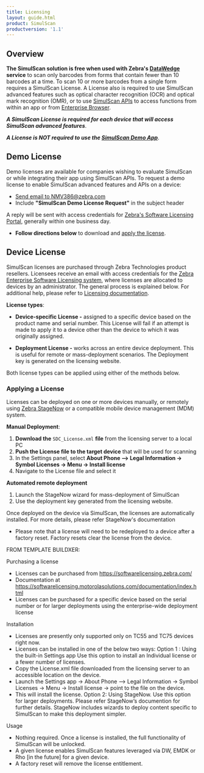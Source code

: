```yaml
---
title: Licensing
layout: guide.html
product: SimulScan
productversion: '1.1'
---
```

## Overview
**The SimulScan solution is free when used with Zebra's [DataWedge](../../../../datawedge) service** to scan only barcodes from forms that contain fewer than 10 barcodes at a time. To scan 10 or more barcodes from a single form requires a SimulScan License. A License also is required to use SimulScan advanced features such as optical character recognition (OCR) and optical mark recognition (OMR), or to use [SimulScan APIs](../../api) to access functions from within an app or from [Enterprise Browser](../../../../enterprise-browser).  

_**A SimulScan License is required for each device that will access SimulScan advanced features**_. 

_**A License is NOT required to use the [SimulScan Demo App](../demo)**_.

## Demo License
Demo licenses are available for companies wishing to evaluate SimulScan or while integrating their app using SimulScan APIs. To request a demo license to enable SimulScan advanced features and APIs on a device:

* [Send email to NMV386@zebra.com](mailto:NMV386@zebra.com?Subject=SimulScan%20Demo%20License%20Request) 
* Include **"SimulScan Demo License Request"** in the subject header

A reply will be sent with access credentials for [Zebra's Software Licensing Portal](https://softwarelicensing.zebra.com/), generally within one business day. 

* **Follow directions below** to download and [apply the license](#applyingalicense). 

## Device License
SimulScan licenses are purchased through Zebra Technologies product resellers. Licensees receive an email with access credentials for the [Zebra Enterprise Software Licensing system](https://softwarelicensing.zebra.com/), where licenses are allocated to devices by an administrator. The general process is explained below. For additional help, please refer to [Licensing documentation](https://softwarelicensing.zebra.com/documentation/index.html). 

**License types**:
* **Device-specific License -** assigned to a specific device based on the product name and serial number. This License will fail if an attempt is made to apply it to a device other than the device to which it was originally assigned.

* **Deployment License -** works across an entire device deployment. This is useful for remote or mass-deployment scenarios. The Deployment key is generated on the licensing website.

Both license types can be applied using either of the methods below.  

### Applying a License
Licenses can be deployed on one or more devices manually, or remotely using [Zebra StageNow](../../../../stagenow) or a compatible mobile device management (MDM) system.

**Manual Deployment**:

1. **Download the** `SDC_License.xml` **file** from the licensing server to a local PC
2. **Push the License file to the target device** that will be used for scanning
3. In the Settings panel, select **About Phone –> Legal Information -> Symbol Licenses -> Menu -> Install license**
4. Navigate to the License file and select it

**Automated remote deployment** 

1. Launch the StageNow wizard for mass-deployment of SimulScan
2. Use the deployment key generated from the licensing website. 

Once deployed on the device via SimulScan, the licenses are automatically installed. For more details, please refer StageNow's documentation

*	Please note that a license will need to be redeployed to a device after a factory reset. Factory resets clear the license from the device.


FROM TEMPLATE BUILDXER:


Purchasing a license
- Licenses can be purchased from https://softwarelicensing.zebra.com/
- Documentation at https://softwarelicensing.motorolasolutions.com/documentation/index.html 
- Licenses can be purchased for a specific device based on the serial number or for larger deployments using the enterprise-wide deployment license
 
Installation 
- Licenses are presently only supported only on TC55 and TC75 devices right now.
- Licenses can be installed in one of the below two ways:
Option 1 : Using the built-in Settings app 
Use this option to install an Individual license or a fewer number of licenses.
- Copy the License.xml file downloaded from the licensing server to an accessible location on the device.
- Launch the Settings app -> About Phone –> Legal Information -> Symbol Licenses -> Menu -> Install license -> point to the file on the device.
- This will install the license. 
Option 2:  Using StageNow.
Use this option for larger deployments.
Please refer StageNow’s documention for further details.
StageNow includes wizards to deploy content specific to SimulScan to make this deployment simpler.
 
Usage 
- Nothing required.  Once a license is installed, the full functionality of SimulScan will be unlocked. 
- A given license enables SimulScan features leveraged via DW, EMDK or Rho [in the future] for a given device.
- A factory reset will remove the license entitlement.